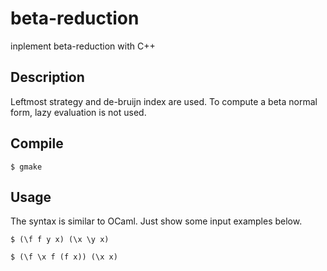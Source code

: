 # beta-reduction
inplement beta-reduction with C++

## Description
Leftmost strategy and de-bruijn index are used.
To compute a beta normal form, lazy evaluation is not used.

## Compile
``` shell
$ gmake
```

## Usage
The syntax is similar to OCaml.
Just show some input examples below.

``` shell
$ (\f f y x) (\x \y x)
```

``` shell
$ (\f \x f (f x)) (\x x)
```
